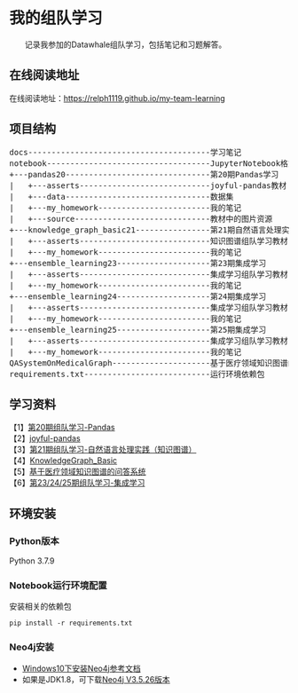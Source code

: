 # 我的组队学习
&emsp;&emsp;记录我参加的Datawhale组队学习，包括笔记和习题解答。

## 在线阅读地址
在线阅读地址：https://relph1119.github.io/my-team-learning

## 项目结构
<pre>
docs---------------------------------------学习笔记
notebook-----------------------------------JupyterNotebook格式笔记
+---pandas20-------------------------------第20期Pandas学习
|   +---asserts----------------------------joyful-pandas教材
|   +---data-------------------------------数据集
|   +---my_homework------------------------我的笔记
|   +---source-----------------------------教材中的图片资源
+---knowledge_graph_basic21----------------第21期自然语言处理实践（知识图谱）
|   +---asserts----------------------------知识图谱组队学习教材
|   +---my_homework------------------------我的笔记
+---ensemble_learning23--------------------第23期集成学习
|   +---asserts----------------------------集成学习组队学习教材
|   +---my_homework------------------------我的笔记  
+---ensemble_learning24--------------------第24期集成学习
|   +---asserts----------------------------集成学习组队学习教材
|   +---my_homework------------------------我的笔记
+---ensemble_learning25--------------------第25期集成学习
|   +---asserts----------------------------集成学习组队学习教材
|   +---my_homework------------------------我的笔记
QASystemOnMedicalGraph---------------------基于医疗领域知识图谱的问答系统源码
requirements.txt---------------------------运行环境依赖包
</pre>

## 学习资料
【1】[第20期组队学习-Pandas](http://datawhale.club/t/topic/580)  
【2】[joyful-pandas](https://datawhalechina.github.io/joyful-pandas/build/html/%E7%9B%AE%E5%BD%95/index.html)  
【3】[第21期组队学习-自然语言处理实践（知识图谱）](http://datawhale.club/t/topic/1010)   
【4】[KnowledgeGraph_Basic](https://github.com/datawhalechina/team-learning-nlp/tree/master/KnowledgeGraph_Basic)  
【5】[基于医疗领域知识图谱的问答系统](https://github.com/zhihao-chen/QASystemOnMedicalGraph)  
【6】[第23/24/25期组队学习-集成学习](https://github.com/datawhalechina/team-learning-data-mining/tree/master/EnsembleLearning)

## 环境安装
### Python版本
Python 3.7.9

### Notebook运行环境配置
安装相关的依赖包
```shell
pip install -r requirements.txt
```

### Neo4j安装
- [Windows10下安装Neo4j参考文档](https://blog.csdn.net/lihuaqinqwe/article/details/80314895)  
- 如果是JDK1.8，可下载[Neo4j V3.5.26版本](https://go.neo4j.com/download-thanks.html?edition=community&release=3.5.26&flavour=winzip&_gl=1*cfbj98*_ga*MjIzOTA4ODkzLjE2MTAyOTEzODU.*_ga_DL38Q8KGQC*MTYxMDI5MTM4NS4xLjEuMTYxMDI5NDI0NS4w&_ga=2.141402866.1342715293.1610291386-223908893.1610291385)
